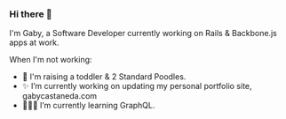 ### Hi there 👋

I'm Gaby, a Software Developer currently working on Rails & Backbone.js apps at work.

When I'm not working:
- 🤱 I'm raising a toddler & 2 Standard Poodles.
- ✨ I’m currently working on updating my personal portfolio site, gabycastaneda.com
- 👩🏽‍💻 I’m currently learning GraphQL.

